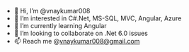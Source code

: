 - 👋 Hi, I’m @vnaykumar008
- 👀 I’m interested in C#.Net, MS-SQL, MVC, Angular, Azure 
- 🌱 I’m currently learning Angular
- 💞️ I’m looking to collaborate on .Net 6.0 issues
- 📫 Reach me @vnaykumar008@gmail.com

<!---
vnaykumar008/vnaykumar008 is a ✨ special ✨ repository because its `README.md` (this file) appears on your GitHub profile.
You can click the Preview link to take a look at your changes.
--->
